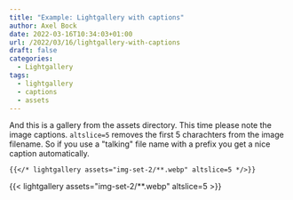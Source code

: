 ```yaml
---
title: "Example: Lightgallery with captions"
author: Axel Bock
date: 2022-03-16T10:34:03+01:00
url: /2022/03/16/lightgallery-with-captions
draft: false
categories:
  - Lightgallery
tags:
  - lightgallery
  - captions
  - assets
---
```


And this is a gallery from the assets directory.
This time please note the image captions.
`altslice=5` removes the first 5 charachters from the image filename.
So if you use a "talking" file name with a prefix you get a nice caption automatically.

```
{{</* lightgallery assets="img-set-2/**.webp" altslice=5 */>}}
```


{{< lightgallery assets="img-set-2/**.webp" altslice=5 >}}
